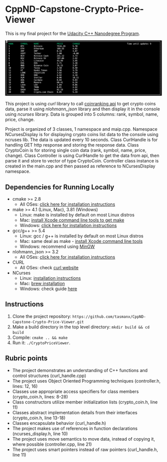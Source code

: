 # CppND-Capstone-Crypto-Price-Viewer

This is my final project for the [Udacity C++ Nanodegree Program](https://www.udacity.com/course/c-plus-plus-nanodegree--nd213). 

![System Monitor](images/CryptoPriceViewer.png)

This project is using *curl* library to call [coinranking api](https://coinranking.com/) to get crypto coins data, parse it using *nlohmann_json* library and then display it in the console using *ncurses* library. Data is grouped into 5 columns: rank, symbol, name, price, change.

Project is organized of 3 classes, 1 namespace and maip.cpp. Namespace NCursesDisplay is for displaying crypto coins list data to the console using ncruses lib. The data is updated every 10 seconds. Class CurlHandle is for handling GET http response and storing the response data. Class CryptoCoin is for storing single coin data (rank, symbol, name, price, change). Class Controller is using CurlHandle to get the data from api, then parse it and store to vector of type CryptoCoin. Controller class instance is created in the main.cpp and then passed as reference to NCursesDisplay namespace.

## Dependencies for Running Locally
* cmake >= 2.8
  * All OSes: [click here for installation instructions](https://cmake.org/install/)
* make >= 4.1 (Linux, Mac), 3.81 (Windows)
  * Linux: make is installed by default on most Linux distros
  * Mac: [install Xcode command line tools to get make](https://developer.apple.com/xcode/features/)
  * Windows: [click here for installation instructions](http://gnuwin32.sourceforge.net/packages/make.htm)
* gcc/g++ >= 5.4
  * Linux: gcc / g++ is installed by default on most Linux distros
  * Mac: same deal as make - [install Xcode command line tools](https://developer.apple.com/xcode/features/)
  * Windows: recommend using [MinGW](http://www.mingw.org/)
* nlohmann_json >= 3.2
  * All OSes: [click here for installation instructions](https://github.com/nlohmann/json#package-managers)
* CURL
  * All OSes: check [curl website](https://curl.haxx.se/)
* NCurses
  * Linux: [installation instructions](https://www.cyberciti.biz/faq/linux-install-ncurses-library-headers-on-debian-ubuntu-centos-fedora/)
  * Mac: [brew installation](https://formulae.brew.sh/formula/ncurses) 
  * Windows: check guide [here](http://gnuwin32.sourceforge.net/packages/ncurses.htm)

## Instructions

1. Clone the project repository: `https://github.com/tasmanx/CppND-Capstone-Crypto-Price-Viewer.git`
2. Make a build directory in the top level directory: `mkdir build && cd build`
3. Compile: `cmake .. && make`
4. Run it: `./CryptoPriceViewer`.

## Rubric points

* The project demonstrates an understanding of C++ functions and control structures (curl_handle.cpp)
* The project uses Object Oriented Programming techniques (controller.h, lines: 12, 16)
* Classes use appropriate access specifiers for class members (crypto_coin.h, lines: 8-28)
* Class constructors utilize member initialization lists (crypto_coin.h, line 11)
* Classes abstract implementation details from their interfaces (crypto_coin.h, line 13-18)
* Classes encapsulate behavior (curl_handle.h)
* The project makes use of references in function declarations (ncurses_display.h, line 10)
* The project uses move semantics to move data, instead of copying it, where possible (controller.cpp, line 21)
* The project uses smart pointers instead of raw pointers (curl_handle.h, line 11)

